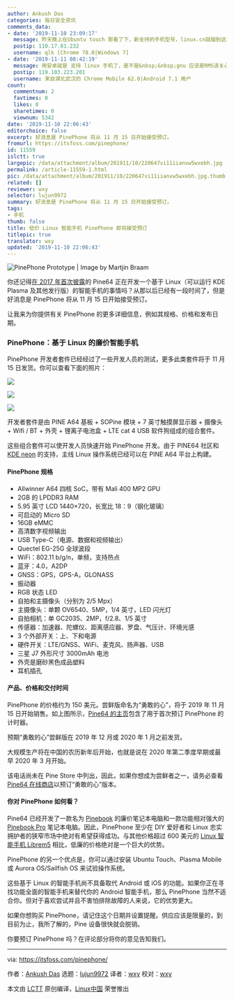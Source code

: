 ```yaml
---
author: Ankush Das
categories: 每日安全资讯
comments_data:
- date: '2019-11-10 23:09:17'
  message: 昨天晚上在Ubuntu touch 那看了下，新支持的手机型号，linux.cn就碰到这篇文章，鼓励我换个gnu/linux的手机吗！~?&nbsp;&nbsp;haha:):)
  postip: 110.17.81.232
  username: qlk [Chrome 78.0|Windows 7]
- date: '2019-11-11 08:42:19'
  message: 用安卓就是 支持 linux 手机了，是不是&nbsp;&nbsp;gnu 应该是RMS该关心的事
  postip: 119.103.223.201
  username: 来自湖北武汉的 Chrome Mobile 62.0|Android 7.1 用户
count:
  commentnum: 2
  favtimes: 0
  likes: 0
  sharetimes: 0
  viewnum: 5342
date: '2019-11-10 22:06:43'
editorchoice: false
excerpt: 好消息是 PinePhone 将从 11 月 15 日开始接受预订。
fromurl: https://itsfoss.com/pinephone/
id: 11559
islctt: true
largepic: /data/attachment/album/201911/10/220647vi11iianvw5wxebh.jpg
permalink: /article-11559-1.html
pic: /data/attachment/album/201911/10/220647vi11iianvw5wxebh.jpg.thumb.jpg
related: []
reviewer: wxy
selector: lujun9972
summary: 好消息是 PinePhone 将从 11 月 15 日开始接受预订。
tags:
- 手机
thumb: false
title: 低价 Linux 智能手机 PinePhone 即将接受预订
titlepic: true
translator: wxy
updated: '2019-11-10 22:06:43'
---
```


![PinePhone Prototype | Image by Martjin Braam](/data/attachment/album/201911/10/220647vi11iianvw5wxebh.jpg)


你还记得[在 2017 年首次披露](https://itsfoss.com/pinebook-kde-smartphone/)的 Pine64 正在开发一个基于 Linux（可以运行 KDE Plasma 及其他发行版）的智能手机的事情吗？从那以后已经有一段时间了，但是好消息是 PinePhone 将从 11 月 15 日开始接受预订。


让我来为你提供有关 PinePhone 的更多详细信息，例如其规格、价格和发布日期。


### PinePhone：基于 Linux 的廉价智能手机


PinePhone 开发者套件已经经过了一些开发人员的测试，更多此类套件将于 11 月 15 日发货。你可以查看下面的照片：


![](/data/attachment/album/201911/10/220650l3lp6b02foynlzmy.jpg)


![](/data/attachment/album/201911/10/220651mu44wuozumi7lko4.jpg)


![](/data/attachment/album/201911/10/220651e5lp62cy2y5s17z5.jpg)


开发者套件是由 PINE A64 基板 + SOPine 模块 + 7 英寸触摸屏显示器 + 摄像头 + Wifi / BT + 外壳 + 锂离子电池盒 + LTE cat 4 USB 软件狗组成的组合套件。


这些组合套件可以使开发人员快速开始 PinePhone 开发。由于 PINE64 社区和 [KDE neon](https://neon.kde.org/) 的支持，主线 Linux 操作系统已经可以在 PINE A64 平台上构建。


#### PinePhone 规格


* Allwinner A64 四核 SoC，带有 Mali 400 MP2 GPU
* 2GB 的 LPDDR3 RAM
* 5.95 英寸 LCD 1440×720，长宽比 18：9（钢化玻璃）
* 可启动的 Micro SD
* 16GB eMMC
* 高清数字视频输出
* USB Type-C（电源、数据和视频输出）
* Quectel EG-25G 全球波段
* WiFi：802.11 b/g/n，单频，支持热点
* 蓝牙：4.0，A2DP
* GNSS：GPS，GPS-A，GLONASS
* 振动器
* RGB 状态 LED
* 自拍和主摄像头（分别为 2/5 Mpx）
* 主摄像头：单颗 OV6540、5MP，1/4 英寸，LED 闪光灯
* 自拍相机：单 GC2035、2MP，f/2.8、1/5 英寸
* 传感器：加速器、陀螺仪、距离感应器、罗盘、气压计、环境光感
* 3 个外部开关：上、下和电源
* 硬件开关：LTE/GNSS、WiFi、麦克风、扬声器、USB
* 三星 J7 外形尺寸 3000mAh 电池
* 外壳是磨砂黑色成品塑料
* 耳机插孔


#### 产品、价格和交付时间


PinePhone 的价格约为 150 美元。尝鲜版命名为“勇敢的心”，将于 2019 年 11 月 15 日开始销售。如上图所示，[Pine64 的主页](https://www.pine64.org/)包含了用于首次预订 PinePhone 的计时器。


预期“勇敢的心”尝鲜版在 2019 年 12 月或 2020 年 1 月之前发货。


大规模生产将在中国的农历新年后开始，也就是说在 2020 年第二季度早期或最早 2020 年 3 月开始。


该电话尚未在 Pine Store 中列出，因此，如果你想成为尝鲜者之一，请务必查看 [Pine64 在线商店](https://store.pine64.org/)以预订“勇敢的心”版本。


#### 你对 PinePhone 如何看？


Pine64 已经开发了一款名为 [Pinebook](https://itsfoss.com/pinebook-linux-notebook/) 的廉价笔记本电脑和一款功能相对强大的 [Pinebook Pro](https://itsfoss.com/pinebook-pro/) 笔记本电脑。因此，PinePhone 至少在 DIY 爱好者和 Linux 忠实拥护者的狭窄市场中绝对有希望获得成功。与其他价格超过 600 美元的 [Linux 智能手机 Librem5](https://itsfoss.com/librem-linux-phone/) 相比，低廉的价格绝对是一个巨大的优势。


PinePhone 的另一个优点是，你可以通过安装 Ubuntu Touch、Plasma Mobile 或 Aurora OS/Sailfish OS 来试验操作系统。


这些基于 Linux 的智能手机尚不具备取代 Android 或 iOS 的功能。如果你正在寻找功能全面的智能手机来替代你的 Android 智能手机，那么 PinePhone 当然不适合你。但对于喜欢尝试并且不害怕排除故障的人来说，它的优势更大。


如果你想购买 PinePhone，请记住这个日期并设置提醒。供应应该是限量的，到目前为止，我所了解的，Pine 设备很快就会脱销。


你要预订 PinePhone 吗？在评论部分将你的意见告知我们。




---


via: <https://itsfoss.com/pinephone/>


作者：[Ankush Das](https://itsfoss.com/author/ankush/) 选题：[lujun9972](https://github.com/lujun9972) 译者：[wxy](https://github.com/wxy) 校对：[wxy](https://github.com/wxy)


本文由 [LCTT](https://github.com/LCTT/TranslateProject) 原创编译，[Linux中国](https://linux.cn/) 荣誉推出